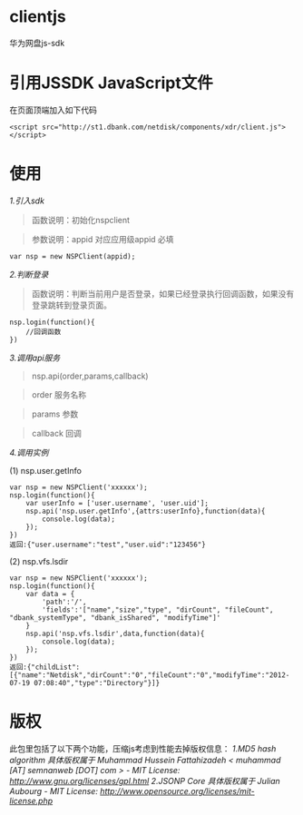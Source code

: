 clientjs
=========

华为网盘js-sdk

引用JSSDK JavaScript文件
=========

在页面顶端加入如下代码

	<script src="http://st1.dbank.com/netdisk/components/xdr/client.js"></script>

使用
=========


*1.引入sdk*

>函数说明：初始化nspclient

>参数说明：appid 对应应用级appid 必填
    
	var nsp = new NSPClient(appid);

*2.判断登录*

>函数说明：判断当前用户是否登录，如果已经登录执行回调函数，如果没有登录跳转到登录页面。
    
	nsp.login(function(){
		//回调函数
	})

*3.调用api服务*


>nsp.api(order,params,callback)

>order  服务名称

>params 参数

>callback 回调


*4.调用实例*

(1) nsp.user.getInfo
	
	var nsp = new NSPClient('xxxxxx');
	nsp.login(function(){
		var userInfo = ['user.username', 'user.uid'];
		nsp.api('nsp.user.getInfo',{attrs:userInfo},function(data){
			console.log(data);
		});
	})
    返回:{"user.username":"test","user.uid":"123456"}

(2) nsp.vfs.lsdir

	var nsp = new NSPClient('xxxxxx');
	nsp.login(function(){
		var data = {
			'path':'/',
			'fields':'["name","size","type", "dirCount", "fileCount", "dbank_systemType", "dbank_isShared", "modifyTime"]'	    
		}
		nsp.api('nsp.vfs.lsdir',data,function(data){
			console.log(data);
		});
	})
    返回:{"childList":[{"name":"Netdisk","dirCount":"0","fileCount":"0","modifyTime":"2012-07-19 07:08:40","type":"Directory"}]}


版权
=========
此包里包括了以下两个功能，压缩js考虑到性能去掉版权信息：
*1.MD5 hash algorithm 具体版权属于 Muhammad Hussein Fattahizadeh < muhammad [AT] semnanweb [DOT] com > - MIT License: http://www.gnu.org/licenses/gpl.html*
*2.JSONP Core 具体版权属于 Julian Aubourg - MIT License: http://www.opensource.org/licenses/mit-license.php*





